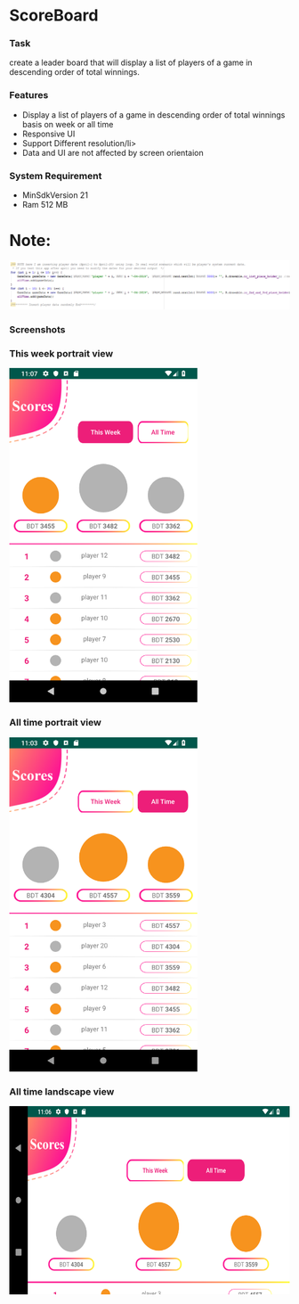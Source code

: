 # ScoreBoard
<h3>Task</h3>
create a leader board that will display a list of players of a game in descending order of total winnings.
<br>

<h3>Features</h3> 
<ul>
  <li> Display a list of players of a game in descending order of total winnings basis on week or all time</li>
  <li> Responsive UI</li>
  <li> Support Different resolution/li>
  <li> Data and UI are not affected by screen orientaion</li>  
</ul>

<h3>System Requirement</h3> 
<ul>
  <li> MinSdkVersion 21</li>
  <li> Ram 512 MB</li>
</ul>

<h1>Note:</h1>
<img src="https://github.com/arifur-rafid/ScoreBoard/blob/master/screenshot/note.png">

<h3>Screenshots</h3> 
<caption><h3>This week portrait view</h3></caption>
<img src="https://github.com/arifur-rafid/ScoreBoard/blob/master/screenshot/thisweekportrait.png" height="600" width="338">
<caption><h3>All time portrait view</h3></caption>
<img src="https://github.com/arifur-rafid/ScoreBoard/blob/master/screenshot/alltimeportrait.png" height="600" width="338">

<caption><h3>All time landscape view </h3></caption>
<img src="https://github.com/arifur-rafid/ScoreBoard/blob/master/screenshot/alltimelandscape.png" height="338" width="600">
